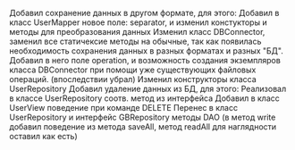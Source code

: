 Добавил сохранение данных в другом формате, для этого:
Добавил в класс UserMapper новое поле: separator, и изменил констукторы и методы для преобразования данных
Изменил класс DBConnector, заменил все статичексие методы на обычные, так как появилась необходимость сохранения данных в разных форматах и разных "БД". Добавил в него поле operation, и возможность создания экземпляров класса DBConnector при помощи уже существующих файловых операций. (впоследствии убрал)
Изменил конструкторы класса UserRepository
Добавил удаление данных из БД, для этого:
Реализовал в классе UserRepository соотв. метод из интерфейса
Добавил в класс UserView поведение при команде DELETE
Перенес в класс UserRepository и интерфейс GBRepository методы DAO (в метод write добавил поведение из метода saveAll, метод readAll для наглядности оставил как есть)